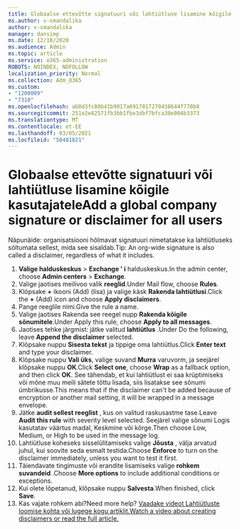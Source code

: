 ```yaml
---
title: Globaalse ettevõtte signatuuri või lahtiütluse lisamine kõigile kasutajatele
ms.author: v-smandalika
author: v-smandalika
manager: dansimp
ms.date: 12/18/2020
ms.audience: Admin
ms.topic: article
ms.service: o365-administration
ROBOTS: NOINDEX, NOFOLLOW
localization_priority: Normal
ms.collection: Adm_O365
ms.custom:
- "1200009"
- "7310"
ms.openlocfilehash: ab0d3fc80b41b9017a6917817270438644f770b8
ms.sourcegitcommit: 251e2e82571fb3bb1fbe3dbf7bfca30e004b3373
ms.translationtype: MT
ms.contentlocale: et-EE
ms.lasthandoff: 03/05/2021
ms.locfileid: "50481821"
---
```

# <a name="add-a-global-company-signature-or-disclaimer-for-all-users"></a><span data-ttu-id="45c4d-102">Globaalse ettevõtte signatuuri või lahtiütluse lisamine kõigile kasutajatele</span><span class="sxs-lookup"><span data-stu-id="45c4d-102">Add a global company signature or disclaimer for all users</span></span>

<span data-ttu-id="45c4d-103">Näpunäide: organisatsiooni hõlmavat signatuuri nimetatakse ka lahtiütluseks sõltumata sellest, mida see sisaldab.</span><span class="sxs-lookup"><span data-stu-id="45c4d-103">Tip: An org-wide signature is also called a disclaimer, regardless of what it includes.</span></span>

1. <span data-ttu-id="45c4d-104">**Valige halduskeskus**  >  **Exchange ' i** halduskeskus.</span><span class="sxs-lookup"><span data-stu-id="45c4d-104">In the admin center, choose **Admin centers** > **Exchange**.</span></span>
2. <span data-ttu-id="45c4d-105">Valige jaotises meilivoo valik **reeglid**.</span><span class="sxs-lookup"><span data-stu-id="45c4d-105">Under Mail flow, choose **Rules**.</span></span>
3. <span data-ttu-id="45c4d-106">Klõpsake **+** ikooni (Add) (lisa) ja valige käsk **Rakenda lahtiütlusi**.</span><span class="sxs-lookup"><span data-stu-id="45c4d-106">Click the **+** (Add) icon and choose **Apply disclaimers**.</span></span>
4. <span data-ttu-id="45c4d-107">Pange reeglile nimi.</span><span class="sxs-lookup"><span data-stu-id="45c4d-107">Give the rule a name.</span></span>
5. <span data-ttu-id="45c4d-108">Valige jaotises Rakenda see reegel nupp **Rakenda kõigile sõnumitele**.</span><span class="sxs-lookup"><span data-stu-id="45c4d-108">Under Apply this rule, choose **Apply to all messages**.</span></span>
6. <span data-ttu-id="45c4d-109">Jaotises tehke järgmist: jätke valitud **lahtiütlus** .</span><span class="sxs-lookup"><span data-stu-id="45c4d-109">Under Do the following, leave **Append the disclaimer** selected.</span></span>
7. <span data-ttu-id="45c4d-110">Klõpsake nuppu **Sisesta tekst** ja tippige oma lahtiütlus.</span><span class="sxs-lookup"><span data-stu-id="45c4d-110">Click **Enter text** and type your disclaimer.</span></span>
8. <span data-ttu-id="45c4d-111">Klõpsake nuppu **Vali üks**, valige suvand **Murra** varuvorm, ja seejärel klõpsake nuppu **OK**.</span><span class="sxs-lookup"><span data-stu-id="45c4d-111">Click **Select one**, choose **Wrap** as a fallback option, and then click **OK**.</span></span> <span data-ttu-id="45c4d-112">See tähendab, et kui lahtiütlust ei saa krüptimiseks või mõne muu meili sätete tõttu lisada, siis lisatakse see sõnumi ümbrikusse.</span><span class="sxs-lookup"><span data-stu-id="45c4d-112">This means that if the disclaimer can't be added because of encryption or another mail setting, it will be wrapped in a message envelope.</span></span>
9. <span data-ttu-id="45c4d-113">Jätke **audit sellest reeglist** , kus on valitud raskusastme tase.</span><span class="sxs-lookup"><span data-stu-id="45c4d-113">Leave **Audit this rule** with severity level selected.</span></span> <span data-ttu-id="45c4d-114">Seejärel valige sõnumi Logis kasutatav väärtus madal, Keskmine või kõrge.</span><span class="sxs-lookup"><span data-stu-id="45c4d-114">Then choose Low, Medium, or High to be used in the message log.</span></span>
10. <span data-ttu-id="45c4d-115">Lahtiütluse koheseks sisselülitamiseks valige **Jõusta** , välja arvatud juhul, kui soovite seda esmalt testida.</span><span class="sxs-lookup"><span data-stu-id="45c4d-115">Choose **Enforce** to turn on the disclaimer immediately, unless you want to test it first.</span></span>
11. <span data-ttu-id="45c4d-116">Täiendavate tingimuste või erandite lisamiseks valige **rohkem suvandeid** .</span><span class="sxs-lookup"><span data-stu-id="45c4d-116">Choose **More options** to include additional conditions or exceptions.</span></span>
12. <span data-ttu-id="45c4d-117">Kui olete lõpetanud, klõpsake nuppu **Salvesta**.</span><span class="sxs-lookup"><span data-stu-id="45c4d-117">When finished, click **Save**.</span></span>
13. <span data-ttu-id="45c4d-118">Kas vajate rohkem abi?</span><span class="sxs-lookup"><span data-stu-id="45c4d-118">Need more help?</span></span> [<span data-ttu-id="45c4d-119">Vaadake videot Lahtiütluste loomise kohta või lugege kogu artiklit.</span><span class="sxs-lookup"><span data-stu-id="45c4d-119">Watch a video about creating disclaimers or read the full article.</span></span>](https://support.office.com/article/2d75860f-c527-4352-a7f6-73eba54c0c72?wt.mc_id=Chat_GlobalSignature)